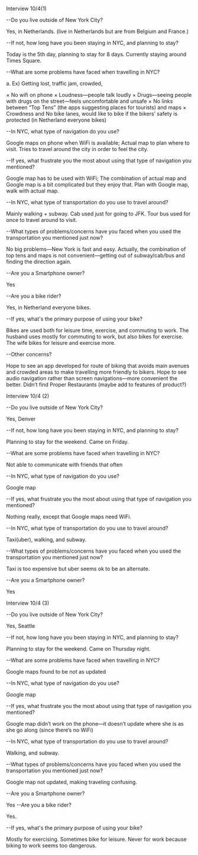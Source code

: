 Interview 10/4(1)

--Do you live outside of New York City? 

 Yes, in Netherlands. (live in Netherlands but are from Belgium and France.)

--If not, how long have you been staying in NYC, and planning to stay?

 Today is the 5th day, planning to stay for 8 days.
 Currently staying around Times Square.

--What are some problems have faced when travelling in NYC?

a.	Ex) Getting lost, traffic jam, crowded, 

 ×  No wifi on phone
 ×  Loudness—people talk loudly
 ×  Drugs—seeing people with drugs on the street—feels uncomfortable and unsafe
 ×  No links between “Top Tens” (the apps suggesting places for tourists) and maps
 ×  Crowdness and No bike lanes, would like to bike if the bikers’ safety is protected (in Netherland everyone bikes)

--In NYC, what type of navigation do you use?

 Google maps on phone when WiFi is available;
 Actual map to plan where to visit.
 Tries to travel around the city in order to feel the city.

--If yes, what frustrate you the most about using that type of navigation you mentioned?

 Google map has to be used with WiFi;
 The combination of actual map and Google map is a bit complicated but they enjoy that.
 Plan with Google map, walk with actual map.

--In NYC, what type of transportation do you use to travel around?

 Mainly walking + subway. Cab used just for going to JFK. Tour bus used for once to travel around to visit.

--What types of problems/concerns have you faced when you used the transportation you mentioned just now? 

 No big problems—New York is fast and easy.
 Actually, the combination of top tens and maps is not convenient—getting out of subway/cab/bus and finding the direction again.

--Are you a Smartphone owner?

 Yes

--Are you a bike rider?

 Yes, in Netherland everyone bikes.

--If yes, what's the primary purpose of using your bike?

 Bikes are used both for leisure time, exercise, and commuting to work. The husband uses mostly for commuting to work, but also bikes for exercise. The wife bikes for leisure and exercise more.

--Other concerns?

 Hope to see an app developed for route of biking that avoids main avenues and crowded areas to make travelling more friendly to bikers.
 Hope to see audio navigation rather than screen navigations—more convenient the better.
 Didn’t find Proper Restaurants (maybe add to features of product?)






Interview 10/4 (2)

--Do you live outside of New York City? 

 Yes, Denver

--If not, how long have you been staying in NYC, and planning to stay?

 Planning to stay for the weekend. Came on Friday.

--What are some problems have faced when travelling in NYC?

 Not able to communicate with friends that often

--In NYC, what type of navigation do you use?

 Google map

--If yes, what frustrate you the most about using that type of navigation you mentioned?

 Nothing really, except that Google maps need WiFi.

--In NYC, what type of transportation do you use to travel around?
 
 Taxi(uber), walking, and subway.

--What types of problems/concerns have you faced when you used the transportation you mentioned just now? 

 Taxi is too expensive but uber seems ok to be an alternate.

--Are you a Smartphone owner?

 Yes



Interview 10/4 (3)

--Do you live outside of New York City? 

 Yes, Seattle

--If not, how long have you been staying in NYC, and planning to stay?

 Planning to stay for the weekend. Came on Thursday night.

--What are some problems have faced when travelling in NYC?

 Google maps found to be not as updated

--In NYC, what type of navigation do you use?

 Google map

--If yes, what frustrate you the most about using that type of navigation you mentioned?

 Google map didn’t work on the phone—it doesn’t update where she is as she go along (since there’s no WiFi)

--In NYC, what type of transportation do you use to travel around?

 Walking, and subway.

--What types of problems/concerns have you faced when you used the transportation you mentioned just now? 

 Google map not updated, making traveling confusing.

--Are you a Smartphone owner?

 Yes
--Are you a bike rider?

 Yes.

--If yes, what's the primary purpose of using your bike?

 Mostly for exercising. Sometimes bike for leisure. Never for work because biking to work seems too dangerous.




